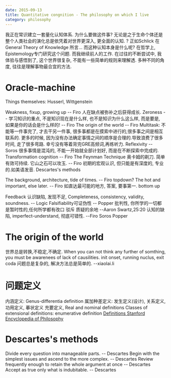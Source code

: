```yaml
---
date: 2015-09-13
title: Quantitative congnition - The philosophy on which I live
category: philosophy
---
```

我正在常识建立一套量化认知体系. 为什么要做这件事? 无论是之于生命个体还是整个人类社会的演化总是依凭着对世界更深入, 
更全面的认知. ? 正如Schlick 在General Theory of Knowledge 所言... 而这种认知本身是什么呢? 在哲学上, 
Epistemology专门研究这个问题. 而我继续前人的工作.
在过往的不断尝试中, 我体验与感悟到了, 这个世界很复杂, 不能有一些简单的规则来理解透.
多种不同的角度, 往往是理解事物最合宜的方法.

# Oracle-machine
Things themselves: Husserl, Wittgenstein 

Weakness, fixup, growing up -- Firo 人在缺点被弥补之后获得成长.
Zeroness -- 学习知识的重点, 不是知识现在是什么样, 也不是知识为什么这么样, 而是要是, 如果是你的话会是什么样的! -- Firo
The origin of the world -- Firo
Multitask: 不能等一件事完了, 才去干另一件事, 很多事都是在摸索中进行的,很多事之间是相互联系的. 更多的时候,
因为没有办法确定事情之间的顺序是合理的.导致浪费了很多时间, 走了很多弯路. 幸亏没有等着背完GRE高频词,再练听力.
Reflexivity -- Soros  很多事情是混沌的, 不能一开始就全部计划好, 而是在不断探索中完成的.
Transformation cognition -- Firo
The Feynman Technique
奥卡姆的剃刀. 简单有效可持续.
它山之石可以攻玉. -- Firo 初期的宏观认识, 但只能是有深度的, 专业的.如美语发音.
Descartes's methods

The background, architecture, tide of times. -- Firo topdown?
The hot and important, else later. -- Firo 如直达最可能的地方, 答案, 要事第一. bottom up

Feedback 认识缺陷, 发现不足, 
Completeness, consistency, validity, soundness. -- Logic
Falsifiability可证伪性 -- Popper
批判性, 你所学的一切都是暂时性的,任何所学都有改口 驳斥 质疑的余地 --Aaron Swartz,25:20
认知的缺陷, imperfect-understand, 彻底可错性. --Firo Soros Popper

# The origin of the world
世界总是转换,不稳定,不确定.
When you can not think any further of somthing, you must be awarenees of lack of causilities.
init onset, running nuclus, exit coda
问题总是复杂的, 解决方法总是简单的.  --xiaolai.li

# 问题定义
内涵定义: Genus-differentia definition 属加种差定义: 发生定义(设计), 关系定义, 功用定义, 摹状定义
充要定义, Real and nominal definitions
Classes of extensional definitions: enumerative definition
[Definitions Stanford Encyclopedia of Philosophy](http://plato.stanford.edu/entries/definitions/)

# Descartes's methods
Divide every question into manageable parts. -- Descartes
Begin with the simplest issues and ascend to the more complex. -- Descartes
Review frequently enough to retain the whole argument at once -- Descartes
Accept as true only what is indubitable. -- Descartes
